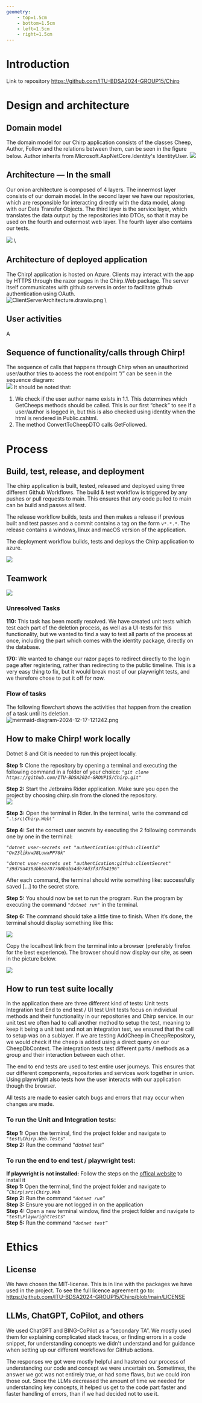 ```yaml
---
geometry:
    - top=1.5cm 
    - bottom=1.5cm 
    - left=1.5cm 
    - right=1.5cm
---
```


# Introduction
Link to repository https://github.com/ITU-BDSA2024-GROUP15/Chirp


# Design and architecture


## Domain model
The domain model for our Chirp application consists of the classes Cheep, Author, Follow and the relations between them, can be seen in the figure below. Author inherits from Microsoft.AspNetCore.Identity's IdentityUser.
![](images/DomainModelChirp.drawio.png)



## Architecture — In the small
Our onion architecture is composed of 4 layers. The innermost layer consists of our domain model. In the second layer we have our repositories, which are responsible for interacting directly with the data model, along with our Data Transfer Objects. The third layer is the service layer, which translates the data output by the repositories into DTOs, so that it may be used on the fourth and outermost web layer. The fourth layer also contains our tests.


![](images/OnionArchitecture.png) \

## Architecture of deployed application 
The Chirp! application is hosted on Azure. Clients may interact with the app by HTTPS through the razor pages in the Chirp.Web package. The server itself communicates with github servers in order to facilitate github authentication using OAuth. \
![ClientServerArchitecture.drawio.png](images%2FClientServerArchitecture.drawio.png) \

## User activities
A

## Sequence of functionality/calls through Chirp!

The sequence of calls that happens through Chirp when an unauthorized user/author tries to access the root endpoint “/” can be seen in the sequence diagram: \
![](images/Sequence%20diagram%20functionality-2024-12-16-124006.png)
It should be noted that:
1. We check if the user author name exists in 1.1. This determines which GetCheeps methods should be called. This is our first “check” to see if a user/author is logged in, but this is also checked using identity when the html is rendered in Public.cshtml.
2. The method ConvertToCheepDTO calls GetFollowed.

# Process
## Build, test, release, and deployment
The chirp application is built, tested, released and deployed using three different Github Workflows. The build & test workflow is triggered by any pushes or pull requests to main. This ensures that any code pulled to main can be build and passes all test.

The release workflow builds, tests and then makes a release if previous built and test passes and a commit contains a tag on the form `v*.*.*`. The release contains a windows, linux and macOS version of the application.

The deployment workflow builds, tests and deploys the Chirp application to azure.

![](images/Build%20&%20Test-2024-12-16-105756.png)

## Teamwork
![](images/teamwork.png)

### Unresolved Tasks
**110:** This task has been mostly resolved. We have created unit tests which test each part of the deletion process, as well as a UI-tests for this functionality, but we wanted to find a way to test all parts of the process at once, including the part which comes with the identity package, directly on the database.

**170:** We wanted to change our razor pages to redirect directly to the login page after registering, rather than redirecting to the public timeline. This is a very easy thing to fix, but it would break most of our playwright tests, and we therefore chose to put it off for now.

### Flow of tasks
The following flowchart shows the activities that happen from the creation of a task until its deletion. \
![mermaid-diagram-2024-12-17-121242.png](images%2Fmermaid-diagram-2024-12-17-121242.png)

## How to make Chirp! work locally
Dotnet 8 and Git is needed to run this project locally.


**Step 1:** Clone the repository by opening a terminal and executing the following command in a folder of your choice:
*`"git clone https://github.com/ITU-BDSA2024-GROUP15/Chirp.git"`*

**Step 2:** Start the Jetbrains Rider application. Make sure you open the project by choosing chirp.sln from the cloned the repository. \
![](images/sln.png)

**Step 3:** Open the terminal in Rider. In the terminal, write the command cd *`".\src\Chirp.Web\"`*

**Step 4:** Set the correct user secrets by executing the 2 following commands one by one in the terminal:

*`"dotnet user-secrets set "authentication:github:clientId" "Ov23likvwJ8LuwxPP70k"`*

*`"dotnet user-secrets set "authentication:github:clientSecret" "39d79a4303bb6a707700bab54de74d3f37f64196"`*

After each command, the terminal should write something like: successfully saved [...] to the secret store.

**Step 5:** You should now be set to run the program. Run the program by executing the command *`"dotnet run"`* in the terminal.

**Step 6:** The command should take a little time to finish. When it’s done, the terminal should display something like this:

![](images/terminal.png)

Copy the localhost link from the terminal into a browser (preferably firefox for the best experience). The browser should now display our site, as seen in the picture below.

![](images/chirp.png)

## How to run test suite locally
In the application there are three different kind of tests:
Unit tests
Integration test
End to end test / UI test
Unit tests focus on individual methods and their functionality in our repositories and Chirp service. In our unit test we often had to call another method to setup the test, meaning to keep it being a unit test and not an integration test, we ensured that the call to setup was on a sublayer. If we are testing AddCheep in CheepRepository, we would check if the cheep is added using a direct query on our CheepDbContext.
The integration tests test different parts / methods as a group and their interaction between each other.

The end to end tests are used to test entire user journeys. This ensures that our different components, repositories and services work together in union. Using playwright also tests how the user interacts with our application though the browser.

All tests are made to easier catch bugs and errors that may occur when changes are made.

### To run the Unit and Integration tests: 
**Step 1:** Open the terminal, find the project folder and navigate to *`"test\Chirp.Web.Tests"`* \
**Step 2:** Run the command “*dotnet test*”

### To run the end to end test / playwright test:
**If playwright is not installed:** Follow the steps on the [offical website](https://playwright.dev/docs/intro) to install it \
**Step 1:** Open the terminal, find the project folder and navigate to *`“Chirp\src\Chirp.Web`* \
**Step 2:** Run the command *`“dotnet run”`* \
**Step 3:** Ensure you are not logged in on the application \
**Step 4:** Open a new terminal window, find the project folder and navigate to *`"test\PlaywrightTests"`*  \
**Step 5:** Run the command *`“dotnet test”`*


# Ethics
## License
We have chosen the MIT-license. This is in line with the packages we have used in the project. 
To see the full licence agreement go to: https://github.com/ITU-BDSA2024-GROUP15/Chirp/blob/main/LICENSE

## LLMs, ChatGPT, CoPilot, and others
We used ChatGPT and BING-CoPilot as a “secondary TA”.  We mostly used them for explaining complicated stack traces, or finding errors in a code snippet, for understanding concepts we didn't understand and for guidance when setting up our different workflows for GitHub actions.

The responses we got were mostly helpful and hastened our process of understanding our code and concept we were uncertain on. Sometimes, the answer we got was not entirely true, or had some flaws, but we could iron those out. Since the LLMs decreased the amount of time we needed for understanding key concepts, it helped us get to the code part faster and faster handling of errors, than if we had decided not to use it. 
